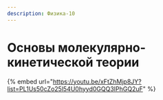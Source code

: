 ```yaml
---
description: Физика-10
---
```


# Основы молекулярно-кинетической теории

{% embed url="https://youtu.be/xFtZhMjp8JY?list=PL1Us50cZo25l54U0hyyd0GQQ3IPhGQ2uF" %}
